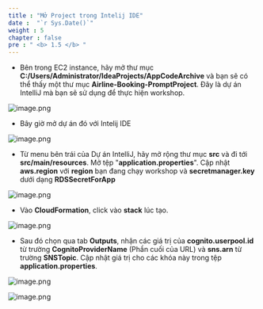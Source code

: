 ```yaml
---
title : "Mở Project trong Intelij IDE"
date :  "`r Sys.Date()`" 
weight : 5 
chapter : false
pre : " <b> 1.5 </b> "
---
```


- Bên trong EC2 instance, hãy mở thư mục **C:/Users/Administrator/IdeaProjects/AppCodeArchive** và bạn sẽ có thể thấy một thư mục **Airline-Booking-PromptProject**. Đây là dự án IntelliJ mà bạn sẽ sử dụng để thực hiện workshop.

![image.png](/images/setup_environment/openning_project/image.png)

- Bây giờ mở dự án đó với Intelij IDE

![image.png](/images/setup_environment/openning_project/image_1.png)

- Từ menu bên trái của Dự án IntelliJ, hãy mở rộng thư mục **src** và đi tới **src/main/resources**. Mở tệp "**application.properties**". Cập nhật **aws.region** với **region** bạn đang chạy workshop và **secretmanager.key** dưới dạng **RDSSecretForApp**

![image.png](/images/setup_environment/openning_project/image_2.png)

- Vào **CloudFormation**, click vào **stack** lúc tạo.

![image.png](/images/setup_environment/openning_project/image_3.png)

- Sau đó chọn qua tab **Outputs**, nhận các giá trị của **cognito.userpool.id** từ trường **CognitoProviderName** (Phần cuối của URL) và **sns.arn** từ trường **SNSTopic**. Cập nhật giá trị cho các khóa này trong tệp **application.properties**.

![image.png](/images/setup_environment/openning_project/image_4.png)

![image.png](/images/setup_environment/openning_project/image_5.png)